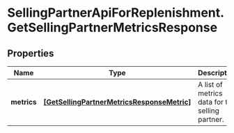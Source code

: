 # SellingPartnerApiForReplenishment.GetSellingPartnerMetricsResponse

## Properties

Name | Type | Description | Notes
------------ | ------------- | ------------- | -------------
**metrics** | [**[GetSellingPartnerMetricsResponseMetric]**](GetSellingPartnerMetricsResponseMetric.md) | A list of metrics data for the selling partner. | [optional] 


